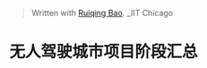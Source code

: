 


> Written with [Ruiqing Bao](). _IIT Chicago

# 无人驾驶城市项目阶段汇总

<!--stackedit_data:
eyJoaXN0b3J5IjpbMTMyNjk4MTA1Nyw3MzA5OTgxMTZdfQ==
-->